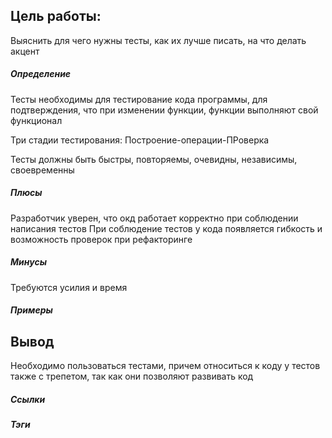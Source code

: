 

## Цель работы:
Выяснить для чего нужны тесты, как их лучше писать, на что делать акцент

##### Определение
Тесты необходимы для тестирование кода программы, для подтверждения, что при изменении функции, функции выполняют свой функционал

Три стадии тестирования: Построение-операции-ПРоверка

Тесты должны быть быстры, повторяемы, очевидны, независимы, своевременны
##### Плюсы
Разработчик уверен, что окд работает корректно при соблюдении написания тестов
При соблюдение тестов у кода появляется гибкость и возможность проверок при рефакторинге
##### Минусы
Требуются усилия и время

##### Примеры


## Вывод
Необходимо пользоваться тестами, причем относиться к коду у тестов также с трепетом, так как они позволяют развивать код

##### Ссылки

##### Тэги
